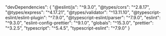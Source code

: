   "devDependencies": {
    "@eslint/js": "^9.3.0",
    "@types/cors": "^2.8.17",
    "@types/express": "^4.17.21",
    "@types/validator": "^13.11.10",
    "@typescript-eslint/eslint-plugin": "^7.9.0",
    "@typescript-eslint/parser": "^7.9.0",
    "eslint": "^9.3.0",
    "eslint-config-prettier": "^9.1.0",
    "globals": "^15.3.0",
    "prettier": "^3.2.5",
    "typescript": "^5.4.5",
    "typescript-eslint": "^7.9.0"
  }